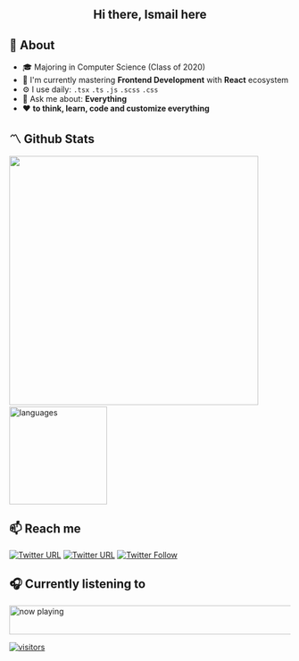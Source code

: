 <h2 align="center">Hi there, Ismail here</h2>

## 🚀 About
- 🎓 Majoring in Computer Science (Class of 2020)  
- 👀 I'm currently mastering **Frontend Development** with **React** ecosystem
- ⚙️ I use daily: `.tsx` `.ts` `.js` `.scss` `.css`
- 💬 Ask me about: **Everything**
- ❤️ **to think, learn, code and customize everything** 


## 〽️ Github Stats  
<img src="https://github-readme-stats.vercel.app/api?username=ismlhbb&show_icons=true&count_private=true&theme=nightowl" width="446"/>&nbsp;<img src="https://github-readme-stats.vercel.app/api/top-langs/?username=ismlhbb&layout=compact&count_private=true&theme=nightowl&hide=html,less&langs_count=8" alt="languages" height="175"/>


## 📫 Reach me
[![Twitter URL](https://img.shields.io/twitter/url?label=email&logo=gmail&logoColor=black&style=social&url=http%3A%2F%2Fmailto%3Aismail%40flick.id)](mailto:contact.ismailhabibi@gmail.com)
[![Twitter URL](https://img.shields.io/twitter/url?label=LinkedIn&logo=linkedin&logoColor=black&style=social&url=https%3A%2F%2Fwww.linkedin.com%2Fin%2Fismailhabibi)](https://linkedin.com/in/ismailhabibi)
[![Twitter Follow](https://img.shields.io/twitter/follow/ismlhbb?style=social&logoColor=black)](https://twitter.com/intent/follow?screen_name=ismlhbb)


## 🎧 Currently listening to
<a href="https://volt.fm/ismlhbb" target="_blank"><img src="https://ismlhbb-spotify-badge.vercel.app/api/now-playing.svg" width="540" height="52" alt="now playing"></a>

[![visitors](https://visitor-badge.glitch.me/badge?page_id=ismlhbb.ismlhbb)](#)
